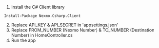 ﻿1) Install the C# Client library
```
Install-Package Nexmo.Csharp.Client
```
2) Replace API_KEY & API_SECRET in 'appsettings.json'
3) Replace FROM_NUMBER (Nexmo Number) & TO_NUMBER (Destination Number) in HomeController.cs
4) Run the app